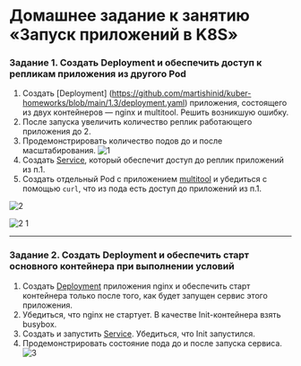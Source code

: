 # Домашнее задание к занятию «Запуск приложений в K8S»

### Задание 1. Создать Deployment и обеспечить доступ к репликам приложения из другого Pod

1. Создать [Deployment] (https://github.com/martishinid/kuber-homeworks/blob/main/1.3/deployment.yaml) приложения, состоящего из двух контейнеров — nginx и multitool. Решить возникшую ошибку.
2. После запуска увеличить количество реплик работающего приложения до 2.
3. Продемонстрировать количество подов до и после масштабирования.
   ![1](https://github.com/user-attachments/assets/cea3dd99-e913-4b72-9b8d-72926f72252e)
5. Создать [Service](https://github.com/martishinid/kuber-homeworks/blob/main/1.3/nginx-multitool-service.yaml), который обеспечит доступ до реплик приложений из п.1.
6. Создать отдельный Pod с приложением [multitool](https://github.com/martishinid/kuber-homeworks/blob/main/1.3/multitool-pod.yaml) и убедиться с помощью `curl`, что из пода есть доступ до приложений из п.1.
   
![2](https://github.com/user-attachments/assets/e242a66f-893d-493d-9e0a-464fe4410fb6)

![2 1](https://github.com/user-attachments/assets/a5747f86-61eb-40e3-a049-71b5204b46e9)

------

### Задание 2. Создать Deployment и обеспечить старт основного контейнера при выполнении условий

1. Создать [Deployment](https://github.com/martishinid/kuber-homeworks/blob/main/1.3/nginx-deployment.yaml) приложения nginx и обеспечить старт контейнера только после того, как будет запущен сервис этого приложения.
2. Убедиться, что nginx не стартует. В качестве Init-контейнера взять busybox.
3. Создать и запустить [Service](https://github.com/martishinid/kuber-homeworks/blob/main/1.3/nginx-service.yaml). Убедиться, что Init запустился.
4. Продемонстрировать состояние пода до и после запуска сервиса.
![3](https://github.com/user-attachments/assets/21477e92-f158-451b-8069-859347dd633c)

